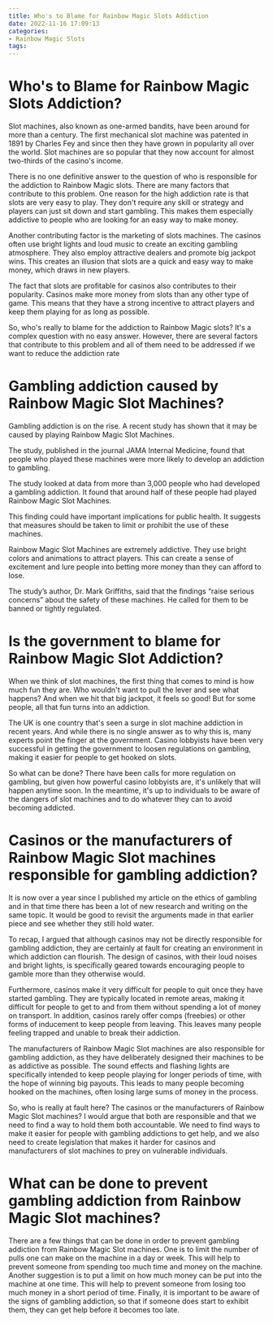 ```yaml
---
title: Who's to Blame for Rainbow Magic Slots Addiction
date: 2022-11-16 17:09:13
categories:
- Rainbow Magic Slots
tags:
---
```



#  Who's to Blame for Rainbow Magic Slots Addiction?

Slot machines, also known as one-armed bandits, have been around for more than a century. The first mechanical slot machine was patented in 1891 by Charles Fey and since then they have grown in popularity all over the world. Slot machines are so popular that they now account for almost two-thirds of the casino's income.

There is no one definitive answer to the question of who is responsible for the addiction to Rainbow Magic slots. There are many factors that contribute to this problem. One reason for the high addiction rate is that slots are very easy to play. They don't require any skill or strategy and players can just sit down and start gambling. This makes them especially addictive to people who are looking for an easy way to make money.

Another contributing factor is the marketing of slots machines. The casinos often use bright lights and loud music to create an exciting gambling atmosphere. They also employ attractive dealers and promote big jackpot wins. This creates an illusion that slots are a quick and easy way to make money, which draws in new players.

The fact that slots are profitable for casinos also contributes to their popularity. Casinos make more money from slots than any other type of game. This means that they have a strong incentive to attract players and keep them playing for as long as possible.

So, who's really to blame for the addiction to Rainbow Magic slots? It's a complex question with no easy answer. However, there are several factors that contribute to this problem and all of them need to be addressed if we want to reduce the addiction rate

#  Gambling addiction caused by Rainbow Magic Slot Machines?

Gambling addiction is on the rise. A recent study has shown that it may be caused by playing Rainbow Magic Slot Machines.

The study, published in the journal JAMA Internal Medicine, found that people who played these machines were more likely to develop an addiction to gambling.

The study looked at data from more than 3,000 people who had developed a gambling addiction. It found that around half of these people had played Rainbow Magic Slot Machines.

This finding could have important implications for public health. It suggests that measures should be taken to limit or prohibit the use of these machines.

Rainbow Magic Slot Machines are extremely addictive. They use bright colors and animations to attract players. This can create a sense of excitement and lure people into betting more money than they can afford to lose.

The study’s author, Dr. Mark Griffiths, said that the findings “raise serious concerns” about the safety of these machines. He called for them to be banned or tightly regulated.

#  Is the government to blame for Rainbow Magic Slot Addiction?



When we think of slot machines, the first thing that comes to mind is how much fun they are. Who wouldn't want to pull the lever and see what happens? And when we hit that big jackpot, it feels so good! But for some people, all that fun turns into an addiction.

The UK is one country that's seen a surge in slot machine addiction in recent years. And while there is no single answer as to why this is, many experts point the finger at the government. Casino lobbyists have been very successful in getting the government to loosen regulations on gambling, making it easier for people to get hooked on slots.

So what can be done? There have been calls for more regulation on gambling, but given how powerful casino lobbyists are, it's unlikely that will happen anytime soon. In the meantime, it's up to individuals to be aware of the dangers of slot machines and to do whatever they can to avoid becoming addicted.

#  Casinos or the manufacturers of Rainbow Magic Slot machines responsible for gambling addiction?

It is now over a year since I published my article on the ethics of gambling and in that time there has been a lot of new research and writing on the same topic. It would be good to revisit the arguments made in that earlier piece and see whether they still hold water.

To recap, I argued that although casinos may not be directly responsible for gambling addiction, they are certainly at fault for creating an environment in which addiction can flourish. The design of casinos, with their loud noises and bright lights, is specifically geared towards encouraging people to gamble more than they otherwise would.

Furthermore, casinos make it very difficult for people to quit once they have started gambling. They are typically located in remote areas, making it difficult for people to get to and from them without spending a lot of money on transport. In addition, casinos rarely offer comps (freebies) or other forms of inducement to keep people from leaving. This leaves many people feeling trapped and unable to break their addiction.

The manufacturers of Rainbow Magic Slot machines are also responsible for gambling addiction, as they have deliberately designed their machines to be as addictive as possible. The sound effects and flashing lights are specifically intended to keep people playing for longer periods of time, with the hope of winning big payouts. This leads to many people becoming hooked on the machines, often losing large sums of money in the process.

So, who is really at fault here? The casinos or the manufacturers of Rainbow Magic Slot machines? I would argue that both are responsible and that we need to find a way to hold them both accountable. We need to find ways to make it easier for people with gambling addictions to get help, and we also need to create legislation that makes it harder for casinos and manufacturers of slot machines to prey on vulnerable individuals.

#  What can be done to prevent gambling addiction from Rainbow Magic Slot machines?

There are a few things that can be done in order to prevent gambling addiction from Rainbow Magic Slot machines. One is to limit the number of pulls one can make on the machine in a day or week. This will help to prevent someone from spending too much time and money on the machine. Another suggestion is to put a limit on how much money can be put into the machine at one time. This will help to prevent someone from losing too much money in a short period of time. Finally, it is important to be aware of the signs of gambling addiction, so that if someone does start to exhibit them, they can get help before it becomes too late.